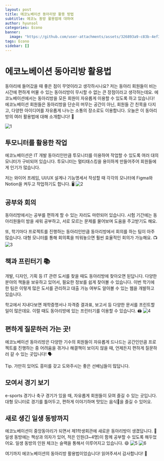 ```yaml
---
layout: post
title: 에코노베이션 동아리방 활용 방법
subtitle: 에코노 동방 활용법에 대하여
author: hyunsol
categories: Econo
banner:
  image: "https://github.com/user-attachments/assets/326893a9-c83b-4ef3-8d72-af91003f311e"
tags: Econo
sidebar: []
---
```


# 에코노베이션 동아리방 활용법

동아리에 들어갔을 때 좋은 점이 무엇이라고 생각하시나요?
저는 동아리 회원들이 비는 시간에 편하게 머물 수 있는 동아리방이 무시할 수 없는 큰 장점이라고 생각하는데요.
에코노베이션에서는 동아리방을 모든 회원이 자유롭게 이용할 수 있도록 하고 있습니다!
에코노베이션 회원들은 동아리방을 단순히 머무는 공간이 아닌, 회원들 간 친목을 다지고, 다양한 아이디어를 자유롭게 나누는 소통의 장소로도 이용합니다.
오늘은 이 동아리방의 여러 활용법에 대해 소개합니다! 👏

![1](https://github.com/user-attachments/assets/77d735d7-153a-4b55-86e8-a4a6548909b7)

## 투모니터를 활용한 작업

에코노베이션은 IT 개발 동아리인만큼 투모니터를 이용하여 작업할 수 있도록 여러 대의 모니터가 구비되어 있습니다.
투모니터는 멀티태스킹을 용이하게 만들어주어 회원들에게 인기가 많습니다. 

저는 와이어 프레임, UI/UX 설계나 기능명세서 작성할 때 각각의 모니터에 Figma와 Notion을 켜두고 작업하기도 합니다. 🖥️
![2](https://github.com/user-attachments/assets/d962d3e2-18da-42b8-9999-e20bcddcd769)

## 공부와 회의

동아리방에서는 공부를 편하게 할 수 있는 자리도 마련되어 있습니다.
시험 기간에는 동아리원들이 밤을 새워 공부하고, 서로 모르는 문제를 물어보며 도움을 주고받기도 해요. 

또, 학기마다 프로젝트를 진행하는 동아리인만큼 동아리방에서 회의를 하는 팀이 아주 많습니다.
대형 모니터를 통해 회의록을 띄워놓으면 훨씬 효율적인 회의가 가능해요. 📺
![3](https://github.com/user-attachments/assets/d9ee8aba-95c4-4442-b5bc-f21792dc7934)

## 책과 프린터기 📚

개발, 디자인, 기획 등 IT 관련 도서를 찾을 때도 동아리방에 찾아오면 된답니다.
다양한 분야의 책들을 보유하고 있어서, 필요한 정보를 쉽게 찾아볼 수 있습니다.
이번 학기에 한 팀은 이렇게 많은 도서를 관리하고 대출 가능 여부도 알아볼 수 있는 웹을 개발하고 있습니다. 

학교에서 지내다보면 재학증명서나 자격증 결과표, 보고서 등 다양한 문서를 프린트할 일이 많은데요.
이럴 때도 동아리방에 있는 프린터기를 이용할 수 있습니다. 🖨️
![4](https://github.com/user-attachments/assets/0d0fab43-4ae1-47d5-8f29-602a966e497a)

## 편하게 질문하러 가는 곳!

에코노베이션 동아리방은 다양한 기수의 회원들이 자유롭게 드나드는 공간인만큼
프로젝트를 진행하는 중 어려움을 겪거나 해결책이 보이지 않을 때, 언제든지 편하게 질문하러 갈 수 있는 곳입니다! 🗣️

Tip. 가만히 있어도 흥미를 갖고 도와주시는 좋은 선배님들이 많답니다.

## 모여서 경기 보기

e-sports 경기나 축구 경기가 있을 때, 자유롭게 회원들이 모여 즐길 수 있는 곳입니다.
대형 모니터로 경기를 틀어두고, 편하게 이야기하며 맛있는 음식🍗을 즐길 수 있어요. 

## 새로 생긴 일생 동방까지

에코노베이션이 중앙동아리가 되면서 제1학생회관에 새로운 동아리방이 생겼답니다. 🙌
일생 동방에는 책상과 의자가 있어, 적은 인원(3~4명)이 함께 공부할 수 있도록 해두었어요.
일생 동방의 인원 체크는 슬랙을 통해서 이루어지고 있습니다. 😄
![5](https://github.com/user-attachments/assets/1d33d04b-01cd-4149-9e60-9970dcb1398a)
![6](https://github.com/user-attachments/assets/55d24641-8e4a-4476-8977-11de86266ac0)


여기까지 에코노베이션의 동아리방 활용법이었습니다! 읽어주셔서 감사합니다! 🙌
